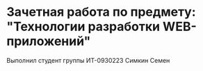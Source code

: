 # Зачетная работа по предмету: "Технологии разработки WEB-приложений"
Выполнил студент группы ИТ-0930223 Симкин Семен
